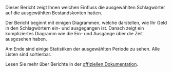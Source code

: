 Dieser Bericht zeigt Ihnen welchen Einfluss die ausgewählten Schlagwörter auf die ausgewählten Bestandskonten hatten.

Der Bericht beginnt mit einigen Diagrammen, welche darstellen, wie Ihr Geld in den Schlagwörtern ein- und ausgegangen ist. Danach zeigt ein kompliziertes Diagramm wie die Ein- und Ausgänge über die Zeit ausgesehen haben.

Am Ende sind einige Statistiken der ausgewählten Periode zu sehen. Alle Listen sind sortierbar.

Lesen Sie mehr über Berichte in der [offiziellen Dokumentation](https://docs.firefly-iii.org/advanced-concepts/reports).